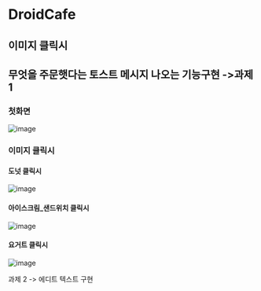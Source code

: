 # DroidCafe

## 이미지 클릭시 


## 무엇을 주문햇다는 토스트 메시지 나오는 기능구현 ->과제 1

### 첫화면

![image](https://user-images.githubusercontent.com/83248175/125015030-ad81ec80-e0a9-11eb-841c-fe6c564af6ef.png)

### 이미지 클릭시

#### 도넛 클릭시


![image](https://user-images.githubusercontent.com/83248175/125015125-d6a27d00-e0a9-11eb-9f56-9b8ab806cd3a.png)


#### 아이스크림_샌드위치 클릭시

![image](https://user-images.githubusercontent.com/83248175/125015159-e6ba5c80-e0a9-11eb-8193-891b159c616c.png)


#### 요거트 클릭시

![image](https://user-images.githubusercontent.com/83248175/125015193-f89bff80-e0a9-11eb-9d66-19b5fb67eac5.png)




과제 2 -> 에디트 텍스트 구현
